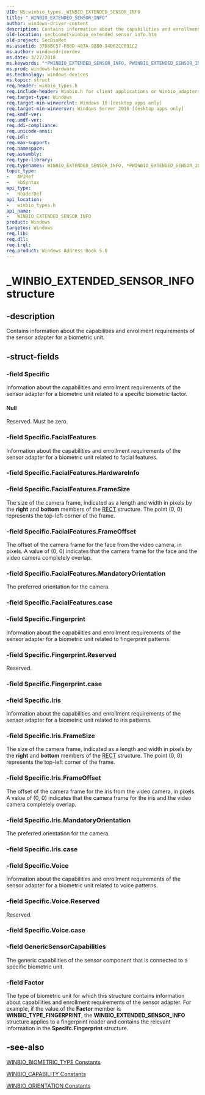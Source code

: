 ```yaml
---
UID: NS:winbio_types._WINBIO_EXTENDED_SENSOR_INFO
title: "_WINBIO_EXTENDED_SENSOR_INFO"
author: windows-driver-content
description: Contains information about the capabilities and enrollment requirements of the sensor adapter for a biometric unit.
old-location: secbiomet\winbio_extended_sensor_info.htm
old-project: SecBioMet
ms.assetid: 37D8BC57-F68D-487A-98B0-94D62CC091C2
ms.author: windowsdriverdev
ms.date: 3/27/2018
ms.keywords: "*PWINBIO_EXTENDED_SENSOR_INFO, PWINBIO_EXTENDED_SENSOR_INFO, PWINBIO_EXTENDED_SENSOR_INFO structure pointer [Windows Biometric Framework API], WINBIO_EXTENDED_SENSOR_INFO, WINBIO_EXTENDED_SENSOR_INFO structure [Windows Biometric Framework API], _WINBIO_EXTENDED_SENSOR_INFO, secbiomet.winbio_extended_sensor_info, winbio_types/PWINBIO_EXTENDED_SENSOR_INFO, winbio_types/WINBIO_EXTENDED_SENSOR_INFO"
ms.prod: windows-hardware
ms.technology: windows-devices
ms.topic: struct
req.header: winbio_types.h
req.include-header: Winbio.h for client applications or Winbio_adapters.h for adapters
req.target-type: Windows
req.target-min-winverclnt: Windows 10 [desktop apps only]
req.target-min-winversvr: Windows Server 2016 [desktop apps only]
req.kmdf-ver: 
req.umdf-ver: 
req.ddi-compliance: 
req.unicode-ansi: 
req.idl: 
req.max-support: 
req.namespace: 
req.assembly: 
req.type-library: 
req.typenames: WINBIO_EXTENDED_SENSOR_INFO, *PWINBIO_EXTENDED_SENSOR_INFO, WINBIO_EXTENDED_SENSOR_INFO, *PWINBIO_EXTENDED_SENSOR_INFO
topic_type:
-	APIRef
-	kbSyntax
api_type:
-	HeaderDef
api_location:
-	winbio_types.h
api_name:
-	WINBIO_EXTENDED_SENSOR_INFO
product: Windows
targetos: Windows
req.lib: 
req.dll: 
req.irql: 
req.product: Windows Address Book 5.0
---
```


# _WINBIO_EXTENDED_SENSOR_INFO structure


## -description


Contains information about the capabilities and enrollment requirements of the sensor adapter for a biometric unit.


## -struct-fields




### -field Specific

Information about the capabilities and enrollment requirements of the sensor adapter for a biometric unit related to a specific biometric factor.



#### Null

Reserved. Must be zero.


### -field Specific.FacialFeatures

Information about the capabilities and enrollment requirements of the sensor adapter for a biometric unit related to facial features.


### -field Specific.FacialFeatures.HardwareInfo

 


### -field Specific.FacialFeatures.FrameSize

The size of the camera frame, indicated as a length and width in pixels by the <b>right</b> and <b>bottom</b> members of the <a href="https://msdn.microsoft.com/library/windows/hardware/ff569234">RECT</a> structure. The point (0, 0) represents the top-left corner of the frame.


### -field Specific.FacialFeatures.FrameOffset

The offset of the camera frame for the face from the video camera, in pixels. A value of (0, 0) indicates that the camera frame for the face and the video camera completely overlap.


### -field Specific.FacialFeatures.MandatoryOrientation

The preferred orientation for the camera.


### -field Specific.FacialFeatures.case

 


### -field Specific.Fingerprint

Information about the capabilities and enrollment requirements of the sensor adapter for a biometric unit related to fingerprint patterns.


### -field Specific.Fingerprint.Reserved

Reserved.


### -field Specific.Fingerprint.case

 


### -field Specific.Iris

Information about the capabilities and enrollment requirements of the sensor adapter for a biometric unit related to iris patterns.


### -field Specific.Iris.FrameSize

The size of the camera frame, indicated as a length and width in pixels by the <b>right</b> and <b>bottom</b> members of the <a href="https://msdn.microsoft.com/library/windows/hardware/ff569234">RECT</a> structure. The point (0, 0) represents the top-left corner of the frame.


### -field Specific.Iris.FrameOffset

The offset of the camera frame for the iris from the video camera, in pixels. A value of (0, 0) indicates that the camera frame for the iris and the video camera completely overlap.


### -field Specific.Iris.MandatoryOrientation

The preferred orientation for the camera.


### -field Specific.Iris.case

 


### -field Specific.Voice

Information about the capabilities and enrollment requirements of the sensor adapter for a biometric unit related to voice patterns.


### -field Specific.Voice.Reserved

Reserved.


### -field Specific.Voice.case

 


### -field GenericSensorCapabilities

The generic capabilities of the sensor component that is connected to a specific biometric unit. 


### -field Factor

The type of biometric unit for which this structure contains information about capabilities and enrollment requirements of the sensor adapter. For example, if the value of the <b>Factor</b> member is <b>WINBIO_TYPE_FINGERPRINT</b>, the <b>WINBIO_EXTENDED_SENSOR_INFO</b> structure applies to a fingerprint reader and contains the relevant information in the <b>Specifc.Fingerprint</b> structure.


## -see-also




<a href="https://msdn.microsoft.com/DCBDB5F9-FF81-44C1-B439-2B8C02483212">WINBIO_BIOMETRIC_TYPE Constants</a>



<a href="https://msdn.microsoft.com/D447273E-2A02-484E-B0E4-69FEADD15797">WINBIO_CAPABILITY Constants</a>



<a href="https://msdn.microsoft.com/E44A6F17-5F38-47C7-947B-FB6FB79B1217">WINBIO_ORIENTATION Constants</a>
 

 

